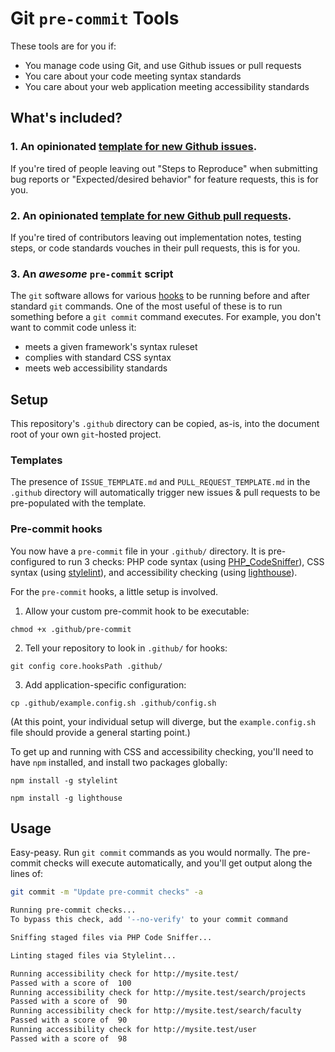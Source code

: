 # Git `pre-commit` Tools
These tools are for you if:
- You manage code using Git, and use Github issues or pull requests
- You care about your code meeting syntax standards
- You care about your web application meeting accessibility standards

## What's included?

### 1. An opinionated [template for new Github issues](https://github.com/markfullmer/git_pre_commit_tools/blob/master/.github/ISSUE_TEMPLATE.md). 
If you're tired of people leaving out "Steps to Reproduce" when submitting bug reports or "Expected/desired behavior" for feature requests, this is for you.

### 2. An opinionated [template for new Github pull requests](https://github.com/markfullmer/git_pre_commit_tools/blob/master/.github/PULL_REQUEST_TEMPLATE.md). 
If you're tired of contributors leaving out implementation notes, testing steps, or code standards vouches in their pull requests, this is for you. 

### 3. An *awesome* `pre-commit` script
The `git` software allows for various [hooks](https://git-scm.com/book/en/v2/Customizing-Git-Git-Hooks) to be running before and after standard `git` commands. One of the most useful of these is to run something before a `git commit` command executes. 
For example, you don't want to commit code unless it:

- meets a given framework's syntax ruleset
- complies with standard CSS syntax
- meets web accessibility standards

## Setup
This repository's `.github` directory can be copied, as-is, into the document root of your own `git`-hosted project.

### Templates
The presence of `ISSUE_TEMPLATE.md` and `PULL_REQUEST_TEMPLATE.md` in the `.github` directory will automatically trigger new issues & pull requests to be pre-populated with the template.

### Pre-commit hooks
You now have a `pre-commit` file in your `.github/` directory. It is pre-configured to run 3 checks: PHP code syntax (using [PHP_CodeSniffer](https://github.com/squizlabs/PHP_CodeSniffer)), CSS syntax (using [stylelint](https://github.com/stylelint/stylelint)), and accessibility checking (using [lighthouse](https://github.com/GoogleChrome/lighthouse)). 

For the `pre-commit` hooks, a little setup is involved.

1. Allow your custom pre-commit hook to be executable:
```
chmod +x .github/pre-commit
``` 
2. Tell your repository to look in `.github/` for hooks:
```
git config core.hooksPath .github/
```
3. Add application-specific configuration:
```
cp .github/example.config.sh .github/config.sh
```
(At this point, your individual setup will diverge, but the `example.config.sh` file should provide a general starting point.)

To get up and running with CSS and accessibility checking, you'll need to have `npm` installed, and install two packages globally:

`npm install -g stylelint`

`npm install -g lighthouse`

## Usage
Easy-peasy. Run `git commit` commands as you would normally. The pre-commit checks will execute automatically, and you'll get output along the lines of:

```bash
git commit -m "Update pre-commit checks" -a

Running pre-commit checks...
To bypass this check, add '--no-verify' to your commit command

Sniffing staged files via PHP Code Sniffer...

Linting staged files via Stylelint...

Running accessibility check for http://mysite.test/
Passed with a score of  100
Running accessibility check for http://mysite.test/search/projects
Passed with a score of  90
Running accessibility check for http://mysite.test/search/faculty
Passed with a score of  90
Running accessibility check for http://mysite.test/user
Passed with a score of  98
```